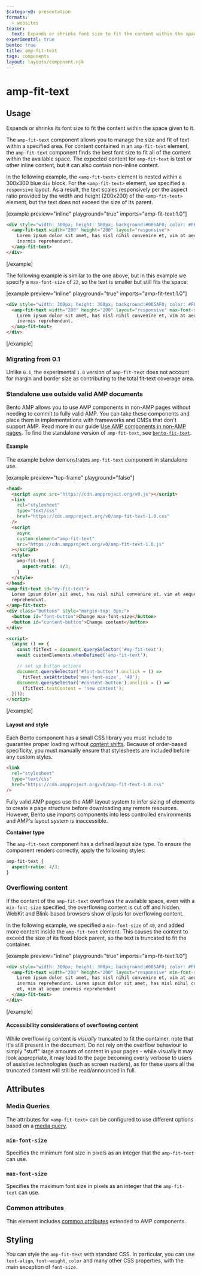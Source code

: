 ```yaml
---
$category@: presentation
formats:
  - websites
teaser:
  text: Expands or shrinks font size to fit the content within the space given.
experimental: true
bento: true
title: amp-fit-text
tags: components
layout: layouts/component.njk
---
```


# amp-fit-text

## Usage

Expands or shrinks its font size to fit the content within the space given to it.

The `amp-fit-text` component allows you to manage the size and fit of text within a specified area. For content contained in an `amp-fit-text` element, the `amp-fit-text` component finds the best font size to fit all of the content within the available space. The expected content for `amp-fit-text` is text or other inline content, but it can also contain non-inline content.

In the following example, the `<amp-fit-text>` element is nested within a 300x300 blue `div` block. For the `<amp-fit-text>` element, we specified a `responsive` layout. As a result, the text scales responsively per the aspect ratio provided by the width and height (200x200) of the `<amp-fit-text>` element, but the text does not exceed the size of its parent.

[example preview="inline" playground="true" imports="amp-fit-text:1.0"]

```html
<div style="width: 300px; height: 300px; background:#005AF0; color: #FFF;">
  <amp-fit-text width="200" height="200" layout="responsive">
    Lorem ipsum dolor sit amet, has nisl nihil convenire et, vim at aeque
    inermis reprehendunt.
  </amp-fit-text>
</div>
```

[/example]

The following example is similar to the one above, but in this example we specify a `max-font-size` of `22`, so the text is smaller but still fits the space:

[example preview="inline" playground="true" imports="amp-fit-text:1.0"]

```html
<div style="width: 300px; height: 300px; background:#005AF0; color: #FFF;">
  <amp-fit-text width="200" height="200" layout="responsive" max-font-size="22">
    Lorem ipsum dolor sit amet, has nisl nihil convenire et, vim at aeque
    inermis reprehendunt.
  </amp-fit-text>
</div>
```

[/example]

### Migrating from 0.1

Unlike `0.1`, the experimental `1.0` version of `amp-fit-text` does not account for margin and border size as contributing to the total fit-text coverage area.

### Standalone use outside valid AMP documents

Bento AMP allows you to use AMP components in non-AMP pages without needing to commit to fully valid AMP. You can take these components and place them in implementations with frameworks and CMSs that don't support AMP. Read more in our guide [Use AMP components in non-AMP pages](https://amp.dev/documentation/guides-and-tutorials/start/bento_guide/). To find the standalone version of `amp-fit-text`, see [`bento-fit-text`](./1.0/README.md).

#### Example

The example below demonstrates `amp-fit-text` component in standalone use.

[example preview="top-frame" playground="false"]

```html
<head>
  <script async src="https://cdn.ampproject.org/v0.js"></script>
  <link
    rel="stylesheet"
    type="text/css"
    href="https://cdn.ampproject.org/v0/amp-fit-text-1.0.css"
  />
  <script
    async
    custom-element="amp-fit-text"
    src="https://cdn.ampproject.org/v0/amp-fit-text-1.0.js"
  ></script>
  <style>
    amp-fit-text {
      aspect-ratio: 4/3;
    }
  </style>
</head>
<amp-fit-text id="my-fit-text">
  Lorem ipsum dolor sit amet, has nisl nihil convenire et, vim at aeque inermis
  reprehendunt.
</amp-fit-text>
<div class="buttons" style="margin-top: 8px;">
  <button id="font-button">Change max-font-size</button>
  <button id="content-button">Change content</button>
</div>

<script>
  (async () => {
    const fitText = document.querySelector('#my-fit-text');
    await customElements.whenDefined('amp-fit-text');

    // set up button actions
    document.querySelector('#font-button').onclick = () =>
      fitText.setAttribute('max-font-size', '40');
    document.querySelector('#content-button').onclick = () =>
      (fitText.textContent = 'new content');
  })();
</script>
```

[/example]

#### Layout and style

Each Bento component has a small CSS library you must include to guarantee proper loading without [content shifts](https://web.dev/cls/). Because of order-based specificity, you must manually ensure that stylesheets are included before any custom styles.

```html
<link
  rel="stylesheet"
  type="text/css"
  href="https://cdn.ampproject.org/v0/amp-fit-text-1.0.css"
/>
```

Fully valid AMP pages use the AMP layout system to infer sizing of elements to create a page structure before downloading any remote resources. However, Bento use imports components into less controlled environments and AMP's layout system is inaccessible.

**Container type**

The `amp-fit-text` component has a defined layout size type. To ensure the component renders correctly, apply the following styles:

```css
amp-fit-text {
  aspect-ratio: 4/3;
}
```

### Overflowing content

If the content of the `amp-fit-text` overflows the available space, even with a
`min-font-size` specified, the overflowing content is cut off and hidden. WebKit and Blink-based browsers show ellipsis for overflowing content.

In the following example, we specified a `min-font-size` of `40`, and added more content inside the `amp-fit-text` element. This causes the content to exceed the size of its fixed block parent, so the text is truncated to fit the container.

[example preview="inline" playground="true" imports="amp-fit-text:1.0"]

```html
<div style="width: 300px; height: 300px; background:#005AF0; color: #FFF;">
  <amp-fit-text width="200" height="200" layout="responsive" min-font-size="40">
    Lorem ipsum dolor sit amet, has nisl nihil convenire et, vim at aeque
    inermis reprehendunt. Lorem ipsum dolor sit amet, has nisl nihil convenire
    et, vim at aeque inermis reprehendunt
  </amp-fit-text>
</div>
```

[/example]

#### Accessibility considerations of overflowing content

While overflowing content is _visually_ truncated to fit the container, note that it's still present in the document. Do not rely on the overflow behaviour to simply "stuff" large amounts of content in your pages - while visually it may look appropriate, it may lead to the page becoming overly verbose to users of assistive technologies (such as screen readers), as for these users all the truncated content will still be read/announced in full.

## Attributes

### Media Queries

The attributes for `<amp-fit-text>` can be configured to use different
options based on a [media query](./../../docs/spec/amp-html-responsive-attributes.md).

### `min-font-size`

Specifies the minimum font size in pixels as an integer that the `amp-fit-text` can use.

### `max-font-size`

Specifies the maximum font size in pixels as an integer that the `amp-fit-text` can use.

### Common attributes

This element includes [common attributes](https://amp.dev/documentation/guides-and-tutorials/learn/common_attributes) extended to AMP components.

## Styling

You can style the `amp-fit-text` with standard CSS. In particular, you can use `text-align`, `font-weight`, `color` and many other CSS properties, with the main exception of `font-size`.
